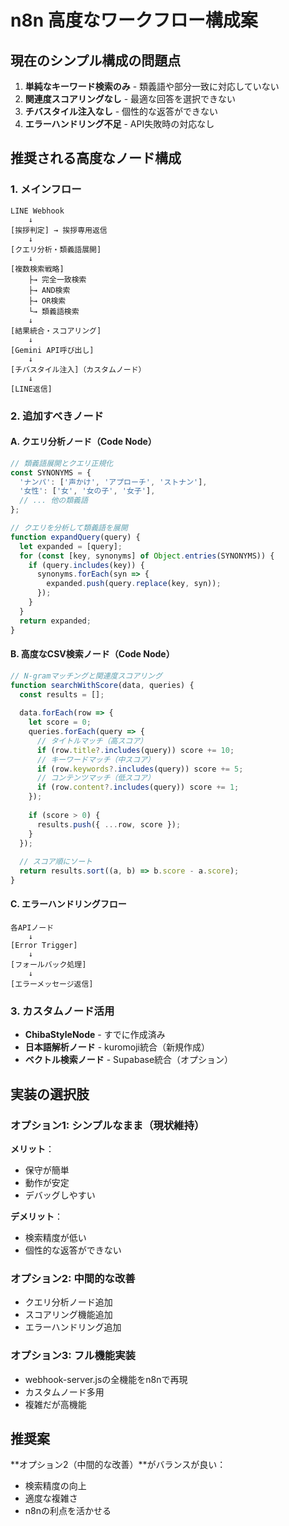 # n8n 高度なワークフロー構成案

## 現在のシンプル構成の問題点
1. **単純なキーワード検索のみ** - 類義語や部分一致に対応していない
2. **関連度スコアリングなし** - 最適な回答を選択できない
3. **チバスタイル注入なし** - 個性的な返答ができない
4. **エラーハンドリング不足** - API失敗時の対応なし

## 推奨される高度なノード構成

### 1. メインフロー
```
LINE Webhook
    ↓
[挨拶判定] → 挨拶専用返信
    ↓
[クエリ分析・類義語展開]
    ↓
[複数検索戦略]
    ├→ 完全一致検索
    ├→ AND検索
    ├→ OR検索
    └→ 類義語検索
    ↓
[結果統合・スコアリング]
    ↓
[Gemini API呼び出し]
    ↓
[チバスタイル注入]（カスタムノード）
    ↓
[LINE返信]
```

### 2. 追加すべきノード

#### A. クエリ分析ノード（Code Node）
```javascript
// 類義語展開とクエリ正規化
const SYNONYMS = {
  'ナンパ': ['声かけ', 'アプローチ', 'ストナン'],
  '女性': ['女', '女の子', '女子'],
  // ... 他の類義語
};

// クエリを分析して類義語を展開
function expandQuery(query) {
  let expanded = [query];
  for (const [key, synonyms] of Object.entries(SYNONYMS)) {
    if (query.includes(key)) {
      synonyms.forEach(syn => {
        expanded.push(query.replace(key, syn));
      });
    }
  }
  return expanded;
}
```

#### B. 高度なCSV検索ノード（Code Node）
```javascript
// N-gramマッチングと関連度スコアリング
function searchWithScore(data, queries) {
  const results = [];
  
  data.forEach(row => {
    let score = 0;
    queries.forEach(query => {
      // タイトルマッチ（高スコア）
      if (row.title?.includes(query)) score += 10;
      // キーワードマッチ（中スコア）
      if (row.keywords?.includes(query)) score += 5;
      // コンテンツマッチ（低スコア）
      if (row.content?.includes(query)) score += 1;
    });
    
    if (score > 0) {
      results.push({ ...row, score });
    }
  });
  
  // スコア順にソート
  return results.sort((a, b) => b.score - a.score);
}
```

#### C. エラーハンドリングフロー
```
各APIノード
    ↓
[Error Trigger]
    ↓
[フォールバック処理]
    ↓
[エラーメッセージ返信]
```

### 3. カスタムノード活用
- **ChibaStyleNode** - すでに作成済み
- **日本語解析ノード** - kuromoji統合（新規作成）
- **ベクトル検索ノード** - Supabase統合（オプション）

## 実装の選択肢

### オプション1: シンプルなまま（現状維持）
**メリット**：
- 保守が簡単
- 動作が安定
- デバッグしやすい

**デメリット**：
- 検索精度が低い
- 個性的な返答ができない

### オプション2: 中間的な改善
- クエリ分析ノード追加
- スコアリング機能追加
- エラーハンドリング追加

### オプション3: フル機能実装
- webhook-server.jsの全機能をn8nで再現
- カスタムノード多用
- 複雑だが高機能

## 推奨案
**オプション2（中間的な改善）**がバランスが良い：
- 検索精度の向上
- 適度な複雑さ
- n8nの利点を活かせる